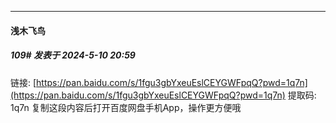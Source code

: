 ﻿
*****

####  浅木飞鸟  
##### 109#       发表于 2024-5-10 20:59

链接: [https://pan.baidu.com/s/1fgu3gbYxeuEslCEYGWFpqQ?pwd=1q7n](https://pan.baidu.com/s/1fgu3gbYxeuEslCEYGWFpqQ?pwd=1q7n) 提取码: 1q7n 复制这段内容后打开百度网盘手机App，操作更方便哦

